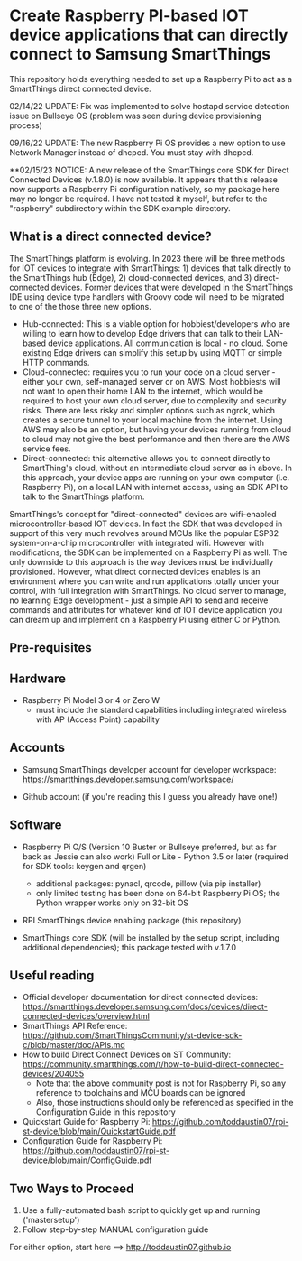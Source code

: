 # Create Raspberry PI-based IOT device applications that can directly connect to Samsung SmartThings

This repository holds everything needed to set up a Raspberry Pi to act as a SmartThings direct connected device.

02/14/22 UPDATE:  Fix was implemented to solve hostapd service detection issue on Bullseye OS (problem was seen during device provisioning process)

09/16/22 UPDATE:  The new Raspberry Pi OS provides a new option to use Network Manager instead of dhcpcd.  You must stay with dhcpcd.

**02/15/23 NOTICE:  A new release of the SmartThings core SDK for Direct Connected Devices (v.1.8.0) is now available.  It appears that this release now supports a Raspberry Pi configuration natively, so my package here may no longer be required.  I have not tested it myself, but refer to the "raspberry" subdirectory within the SDK example directory.

What is a direct connected device?
----------------------------------
The SmartThings platform is evolving. In 2023 there will be three methods for IOT devices to integrate with SmartThings: 1) devices that talk directly to the SmartThings hub (Edge), 2) cloud-connected devices, and 3) direct-connected devices.  Former devices that were developed in the SmartThings IDE using device type handlers with Groovy code will need to be migrated to one of the those three new options.

* Hub-connected: This is a viable option for hobbiest/developers who are willing to learn how to develop Edge drivers that can talk to their LAN-based device applications.  All communication is local - no cloud.  Some existing Edge drivers can simplify this setup by using MQTT or simple HTTP commands.
* Cloud-connected: requires you to run your code on a cloud server - either your own, self-managed server or on AWS.  Most hobbiests will not want to open their home LAN to the internet, which would be required to host your own cloud server, due to complexity and security risks.  There are less risky and simpler options such as ngrok, which creates a secure tunnel to your local machine from the internet.  Using AWS may also be an option, but having your devices running from cloud to cloud may not give the best performance and then there are the AWS service fees.
* Direct-connected: this alternative allows you to connect directly to SmartThing's cloud, without an intermediate cloud server as in above.  In this approach, your device apps are running on your own computer (i.e. Raspberry Pi), on a local LAN with internet access, using an SDK API to talk to the SmartThings platform.

SmartThings's concept for "direct-connected" devices are wifi-enabled microcontroller-based IOT devices.  In fact the SDK that was developed in support of this very much revolves around MCUs like the popular ESP32 system-on-a-chip microcontroller with integrated wifi.  However with modifications, the SDK can be implemented on a Raspberry Pi as well.  The only downside to this approach is the way devices must be individually provisioned.  However, what direct connected devices enables is an environment where you can write and run applications totally under your control, with full integration with SmartThings.  No cloud server to manage, no learning Edge development - just a simple API to send and receive commands and attributes for whatever kind of IOT device application you can dream up and implement on a Raspberry Pi using either C or Python.

Pre-requisites
--------------
## Hardware
- Raspberry Pi Model 3 or 4 or Zero W
	- must include the standard capabilities including integrated wireless with AP (Access Point) capability
	

## Accounts
- Samsung SmartThings developer account for developer workspace: https://smartthings.developer.samsung.com/workspace/	
	
- Github account (if you're reading this I guess you already have one!)
  
  
## Software
    
- Raspberry Pi O/S (Version 10 Buster or Bullseye preferred, but as far back as Jessie can also work) Full or Lite
        - Python 3.5 or later (required for SDK tools: keygen and qrgen)
	- additional packages:  pynacl, qrcode, pillow (via pip installer)
	- only limited testing has been done on 64-bit Raspberry Pi OS; the Python wrapper works only on 32-bit OS
  
- RPI SmartThings device enabling package (this repository)

- SmartThings core SDK (will be installed by the setup script, including additional dependencies); this package tested with v.1.7.0
	
  
Useful reading
---------------
- Official developer documentation for direct connected devices:  https://smartthings.developer.samsung.com/docs/devices/direct-connected-devices/overview.html
- SmartThings API Reference: https://github.com/SmartThingsCommunity/st-device-sdk-c/blob/master/doc/APIs.md
- How to build Direct Connect Devices on ST Community:  https://community.smartthings.com/t/how-to-build-direct-connected-devices/204055
  - Note that the above community post is not for Raspberry Pi, so any reference to toolchains and MCU boards can be ignored
  - Also, those instructions should only be referenced as specified in the Configuration Guide in this repository
- Quickstart Guide for Raspberry Pi:  https://github.com/toddaustin07/rpi-st-device/blob/main/QuickstartGuide.pdf
- Configuration Guide for Raspberry Pi:  https://github.com/toddaustin07/rpi-st-device/blob/main/ConfigGuide.pdf

Two Ways to Proceed
-------------------
1) Use a fully-automated bash script to quickly get up and running ('mastersetup')
2) Follow step-by-step MANUAL configuration guide

For either option, start here ==> http://toddaustin07.github.io

